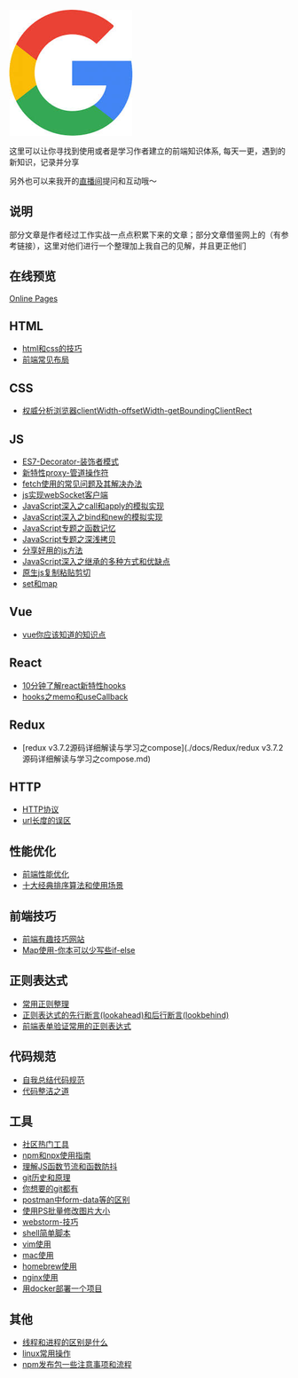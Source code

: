 ![icon.jpg](./icon.jpg)

这里可以让你寻找到使用或者是学习作者建立的前端知识体系,
每天一更，遇到的新知识，记录并分享

另外也可以来我开的[直播间](http://live.bilibili.com/21660572)提问和互动哦～

## 说明

部分文章是作者经过工作实战一点点积累下来的文章；部分文章借鉴网上的（有参考链接），这里对他们进行一个整理加上我自己的见解，并且更正他们

## 在线预览

[Online Pages](https://weibozzz.github.io/#/)

## HTML

+ [html和css的技巧](./docs/HTML/html和css的技巧.md)
+ [前端常见布局](./docs/HTML/前端常见布局.md)

## CSS
+ [权威分析浏览器clientWidth-offsetWidth-getBoundingClientRect](./docs/CSS/权威分析浏览器clientWidth-offsetWidth-getBoundingClientRect.md)

## JS
+ [ES7-Decorator-装饰者模式](./docs/JS/ES7-Decorator-装饰者模式.md)
+ [新特性proxy-管道操作符](./docs/JS/新特性proxy-管道操作符.md)
+ [fetch使用的常见问题及其解决办法](./docs/JS/fetch使用的常见问题及其解决办法.md)
+ [js实现webSocket客户端](./docs/JS/js实现webSocket客户端.md)
+ [JavaScript深入之call和apply的模拟实现](./docs/JS/JavaScript深入之call和apply的模拟实现.md)
+ [JavaScript深入之bind和new的模拟实现](./docs/JS/JavaScript深入之bind和new的模拟实现.md)
+ [JavaScript专题之函数记忆](./docs/JS/JavaScript专题之函数记忆.md)
+ [JavaScript专题之深浅拷贝](./docs/JS/JavaScript专题之深浅拷贝.md)
+ [分享好用的js方法](./docs/JS/分享好用的js方法.md)
+ [JavaScript深入之继承的多种方式和优缺点](./docs/JS/JavaScript深入之继承的多种方式和优缺点.md)
+ [原生js复制粘贴剪切](./docs/JS/原生js复制粘贴剪切.md)
+ [set和map](./docs/JS/set和map.md)

## Vue
+ [vue你应该知道的知识点](./docs/Vue/vue你应该知道的知识点.md)

## React
+ [10分钟了解react新特性hooks](./docs/React/10分钟了解react新特性hooks.md)
+ [hooks之memo和useCallback](./docs/React/hooks之memo和useCallback.md)

## Redux
+ [redux v3.7.2源码详细解读与学习之compose](./docs/Redux/redux v3.7.2源码详细解读与学习之compose.md)

## HTTP
+ [HTTP协议](./docs/HTTP/HTTP协议.md)
+ [url长度的误区](./docs/HTTP/url长度的误区.md)

## 性能优化
+ [前端性能优化](./docs/性能优化/前端性能优化.md)
+ [十大经典排序算法和使用场景](./docs/性能优化/十大经典排序算法和使用场景.md)

## 前端技巧

+ [前端有趣技巧网站](./docs/前端技巧/前端有趣技巧网站.md)
+ [Map使用-你本可以少写些if-else](./docs/前端技巧/Map使用-你本可以少写些if-else.md)

## 正则表达式

+ [常用正则整理](./docs/正则表达式/常用正则整理.md)
+ [正则表达式的先行断言(lookahead)和后行断言(lookbehind)](./docs/正则表达式/正则表达式的先行断言(lookahead)和后行断言(lookbehind).md)
+ [前端表单验证常用的正则表达式](./docs/正则表达式/前端表单验证常用的正则表达式.md)

## 代码规范

+ [自我总结代码规范](./docs/代码规范/自我总结代码规范.md)
+ [代码整洁之道](./docs/代码规范/代码整洁之道.md)

## 工具

+ [社区热门工具](./docs/工具/社区热门工具.md)
+ [npm和npx使用指南](./docs/工具/npm和npx使用指南.md)
+ [理解JS函数节流和函数防抖](./docs/工具/理解JS函数节流和函数防抖.md)
+ [git历史和原理](./docs/工具/git历史和原理.md)
+ [你想要的git都有](./docs/工具/你想要的git都有.md)
+ [postman中form-data等的区别](./docs/工具/postman中form-data等的区别.md)
+ [使用PS批量修改图片大小](./docs/工具/使用PS批量修改图片大小.md)
+ [webstorm-技巧](./docs/工具/webstorm-技巧.md)
+ [shell简单脚本](./docs/工具/shell简单脚本.md)
+ [vim使用](./docs/工具/vim使用.md)
+ [mac使用](./docs/工具/mac使用.md)
+ [homebrew使用](./docs/工具/homebrew使用.md)
+ [nginx使用](./docs/工具/nginx使用.md)
+ [用docker部署一个项目](./docs/工具/用docker部署一个项目.md)

## 其他
+ [线程和进程的区别是什么](./docs/其他/线程和进程的区别是什么.md)
+ [linux常用操作](./docs/其他/linux常用操作.md)
+ [npm发布包一些注意事项和流程](./docs/其他/npm发布包一些注意事项和流程.md)

